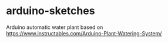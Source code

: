 # arduino-sketches
Arduino automatic water plant based on https://www.instructables.com/Arduino-Plant-Watering-System/ 
